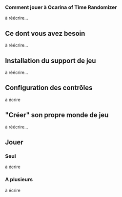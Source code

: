 ### Comment jouer à Ocarina of Time Randomizer

à réécrire...

## Ce dont vous avez besoin

à réécrire...

## Installation du support de jeu

à réécrire...

## Configuration des contrôles

à écrire

## "Créer" son propre monde de jeu

à réécrire...

## Jouer

### Seul

à écrire

### A plusieurs

à écrire
